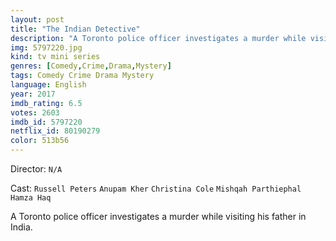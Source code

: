 ```yaml
---
layout: post
title: "The Indian Detective"
description: "A Toronto police officer investigates a murder while visiting his father in India..."
img: 5797220.jpg
kind: tv mini series
genres: [Comedy,Crime,Drama,Mystery]
tags: Comedy Crime Drama Mystery 
language: English
year: 2017
imdb_rating: 6.5
votes: 2603
imdb_id: 5797220
netflix_id: 80190279
color: 513b56
---
```

Director: `N/A`  

Cast: `Russell Peters` `Anupam Kher` `Christina Cole` `Mishqah Parthiephal` `Hamza Haq` 

A Toronto police officer investigates a murder while visiting his father in India.